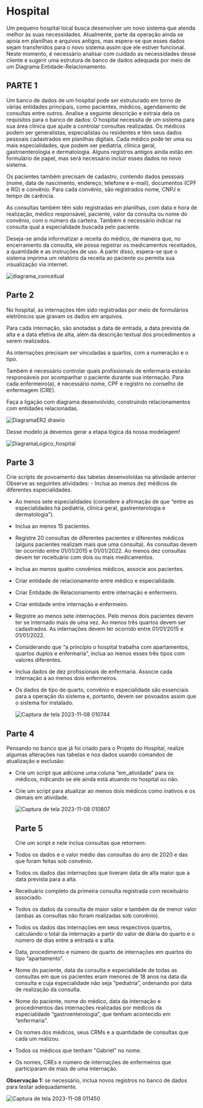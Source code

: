 # Hospital
Um pequeno hospital local busca desenvolver um novo sistema que atenda melhor às suas necessidades. Atualmente, parte da operação ainda se apoia em planilhas e arquivos antigos, mas espera-se que esses dados sejam transferidos para o novo sistema assim que ele estiver funcional. Neste momento, é necessário analisar com cuidado as necessidades desse cliente e sugerir uma estrutura de banco de dados adequada por meio de um Diagrama Entidade-Relacionamento.

<h2> PARTE 1</h2>
Um banco de dados de um hospital pode ser estruturado em torno de várias entidades principais, como pacientes, médicos, agendamento de consultas entre outros.
Analise a seguinte descrição e extraia dela os requisitos para o banco de dados:
O hospital necessita de um sistema para sua área clínica que ajude a controlar consultas realizadas. Os médicos podem ser generalistas, especialistas ou residentes e têm seus dados pessoais cadastrados em planilhas digitais. Cada médico pode ter uma ou mais especialidades, que podem ser pediatria, clínica geral, gastroenterologia e dermatologia. Alguns registros antigos ainda estão em formulário de papel, mas será necessário incluir esses dados no novo sistema.

Os pacientes também precisam de cadastro, contendo dados pessoais (nome, data de nascimento, endereço, telefone e e-mail), documentos (CPF e RG) e convênio. Para cada convênio, são registrados nome, CNPJ e tempo de carência.

As consultas também têm sido registradas em planilhas, com data e hora de realização, médico responsável, paciente, valor da consulta ou nome do convênio, com o número da carteira. Também é necessário indicar na consulta qual a especialidade buscada pelo paciente.

Deseja-se ainda informatizar a receita do médico, de maneira que, no encerramento da consulta, ele possa registrar os medicamentos receitados, a quantidade e as instruções de uso. A partir disso, espera-se que o sistema imprima um relatório da receita ao paciente ou permita sua visualização via internet.

![diagrama_conceitual](https://github.com/GleycePereira/Hospital/assets/142240220/f19f620f-915f-4717-bb4d-d2ab2c607179)

<h2>Parte 2</h2>
No hospital, as internações têm sido registradas por meio de formulários eletrônicos que gravam os dados em arquivos. 

Para cada internação, são anotadas a data de entrada, a data prevista de alta e a data efetiva de alta, além da descrição textual dos procedimentos a serem realizados. 

As internações precisam ser vinculadas a quartos, com a numeração e o tipo. 

Também é necessário controlar quais profissionais de enfermaria estarão responsáveis por acompanhar o paciente durante sua internação. Para cada enfermeiro(a), é necessário nome, CPF e registro no conselho de enfermagem (CRE).

Faça a ligação com diagrama desenvolvido, construindo relacionamentos com entidades relacionadas.  

![DiagramaER2 drawio](https://github.com/GleycePereira/Hospital/assets/142240220/8cf6447d-bfcd-4cc2-a6ac-0a6ce0daa746)

Desse modelo já devemos gerar a etapa lógica da nossa modelagem!

![DiagramaLogico_hospital](https://github.com/GleycePereira/Hospital/assets/142240220/90ad88eb-60cd-4494-87e2-7828120e38bd)

<h2>Parte 3</h2>
Crie scripts de povoamento das tabelas desenvolvidas na atividade anterior
Observe as seguintes atividades: 
- Inclua ao menos dez médicos de diferentes especialidades.

- Ao menos sete especialidades (considere a afirmação de que “entre as especialidades há pediatria, clínica geral, gastrenterologia e dermatologia”).

- Inclua ao menos 15 pacientes.

- Registre 20 consultas de diferentes pacientes e diferentes médicos (alguns pacientes realizam mais que uma consulta). As consultas devem ter ocorrido entre 01/01/2015 e 01/01/2022. Ao menos dez consultas devem ter receituário com dois ou mais medicamentos.

- Inclua ao menos quatro convênios médicos, associe aos pacientes.

- Criar entidade de relacionamento entre médico e especialidade. 

- Criar Entidade de Relacionamento entre internação e enfermeiro. 

- Criar entidade entre internação e enfermeiro.

- Registre ao menos sete internações. Pelo menos dois pacientes devem ter se internado mais de uma vez. Ao menos três quartos devem ser cadastrados. As internações devem ter ocorrido entre 01/01/2015 e 01/01/2022.

- Considerando que “a princípio o hospital trabalha com apartamentos, quartos duplos e enfermaria”, inclua ao menos esses três tipos com valores diferentes.

- Inclua dados de dez profissionais de enfermaria. Associe cada internação a ao menos dois enfermeiros.

- Os dados de tipo de quarto, convênio e especialidade são essenciais para a operação do sistema e, portanto, devem ser povoados assim que o sistema for instalado.

  ![Captura de tela 2023-11-08 010744](https://github.com/GleycePereira/Hospital/assets/142240220/075eb31f-060f-4228-888e-25d0e18efc37)

<h2>Parte 4</h2>
Pensando no banco que já foi criado para o Projeto do Hospital, realize algumas alterações nas tabelas e nos dados usando comandos de atualização e exclusão:

- Crie um script que adicione uma coluna “em_atividade” para os médicos, indicando se ele ainda está atuando no hospital ou não. 

- Crie um script para atualizar ao menos dois médicos como inativos e os demais em atividade.

  ![Captura de tela 2023-11-08 010807](https://github.com/GleycePereira/Hospital/assets/142240220/974b90c7-945b-4ce5-995a-a45a925913c8)

  <h2>Parte 5</h2>
  Crie um script e nele inclua consultas que retornem:

- Todos os dados e o valor médio das consultas do ano de 2020 e das que foram feitas sob convênio.
- Todos os dados das internações que tiveram data de alta maior que a data prevista para a alta.
- Receituário completo da primeira consulta registrada com receituário associado.
- Todos os dados da consulta de maior valor e também da de menor valor (ambas as consultas não foram realizadas sob convênio).
- Todos os dados das internações em seus respectivos quartos, calculando o total da internação a partir do valor de diária do quarto e o número de dias entre a entrada e a alta.
- Data, procedimento e número de quarto de internações em quartos do tipo “apartamento”.
- Nome do paciente, data da consulta e especialidade de todas as consultas em que os pacientes eram menores de 18 anos na data da consulta e cuja especialidade não seja “pediatria”, ordenando por data de realização da consulta.
- Nome do paciente, nome do médico, data da internação e procedimentos das internações realizadas por médicos da especialidade “gastroenterologia”, que tenham acontecido em “enfermaria”.
- Os nomes dos médicos, seus CRMs e a quantidade de consultas que cada um realizou.
- Todos os médicos que tenham "Gabriel" no nome. 
- Os nomes, CREs e número de internações de enfermeiros que participaram de mais de uma internação.


<strong> Observação 1:</strong> se necessário, inclua novos registros no banco de dados para testar adequadamente. 


  ![Captura de tela 2023-11-08 011450](https://github.com/GleycePereira/Hospital/assets/142240220/1d8a2228-2e92-465c-91e5-99e80c2f4913)
